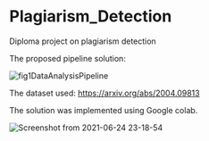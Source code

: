 # Plagiarism_Detection
Diploma project on plagiarism detection


The proposed pipeline solution:

![fig1DataAnalysisPipeline](https://user-images.githubusercontent.com/38796108/123322503-13646500-d53d-11eb-883e-d5affb3152e5.png)

The dataset used:  https://arxiv.org/abs/2004.09813

The solution was implemented using Google colab. 

![Screenshot from 2021-06-24 23-18-54](https://user-images.githubusercontent.com/38796108/123327123-b9ff3480-d542-11eb-814c-a4183724bcad.png)


